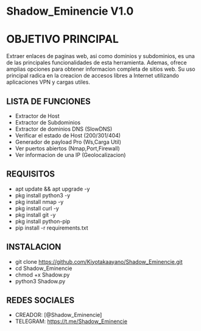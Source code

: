 # Shadow_Eminencie V1.0

# OBJETIVO PRINCIPAL

Extraer enlaces de paginas web, asi como dominios y subdominios, es una de las principales funcionalidades de esta herramienta. Ademas, ofrece amplias opciones para obtener informacion completa de sitios web. Su uso principal radica en la creacion de accesos libres a Internet utilizando aplicaciones VPN y cargas utiles.

## LISTA DE FUNCIONES

- Extractor de Host
- Extractor de Subdominios
- Extractor de dominios DNS (SlowDNS)
- Verificar el estado de Host (200/301/404)
- Generador de payload Pro (Ws,Carga Util)
- Ver puertos abiertos (Nmap,Port,Firewall)
- Ver informacion de una IP (Geolocalizacion)
## REQUISITOS

- apt update && apt upgrade -y
- pkg install python3 -y
- pkg install nmap -y
- pkg install curl -y
- pkg install git -y
- pkg install python-pip
- pip install -r requirements.txt

## INSTALACION

- git clone https://github.com/Kiyotakaayano/Shadow_Eminencie.git
- cd Shadow_Eminencie
- chmod +x Shadow.py
- python3 Shadow.py

## REDES SOCIALES

- CREADOR: [@Shadow_Eminencie]
- TELEGRAM: https://t.me/Shadow_Eminencie
